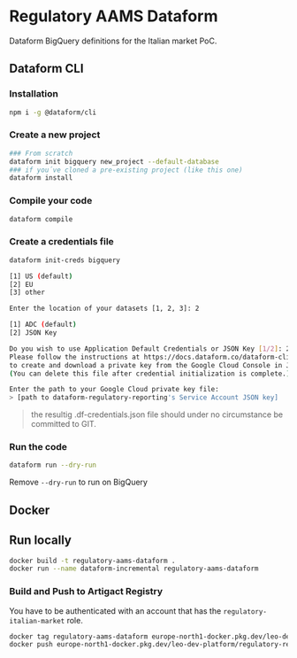 # Regulatory AAMS Dataform
Dataform BigQuery definitions for the Italian market PoC.
## Dataform CLI
### Installation
```bash
npm i -g @dataform/cli
```
### Create a new project
```bash
### From scratch
dataform init bigquery new_project --default-database
### if you´ve cloned a pre-existing project (like this one)
dataform install
```
### Compile your code
```bash
dataform compile
```
### Create a credentials file
```bash
dataform init-creds bigquery

[1] US (default)
[2] EU
[3] other

Enter the location of your datasets [1, 2, 3]: 2

[1] ADC (default)
[2] JSON Key

Do you wish to use Application Default Credentials or JSON Key [1/2]: 2
Please follow the instructions at https://docs.dataform.co/dataform-cli#create-a-credentials-file/
to create and download a private key from the Google Cloud Console in JSON format.
(You can delete this file after credential initialization is complete.)

Enter the path to your Google Cloud private key file:
> [path to dataform-regulatory-reporting's Service Account JSON key]
```
> the resultig .df-credentials.json file should under no circumstance be committed to GIT.
### Run the code
```bash
dataform run --dry-run
```
Remove `--dry-run` to run on BigQuery
## Docker
## Run locally
```bash
docker build -t regulatory-aams-dataform .
docker run --name dataform-incremental regulatory-aams-dataform
```
### Build and Push to Artigact Registry
You have to be authenticated with an account that has the `regulatory-italian-market` role.
```bash
docker tag regulatory-aams-dataform europe-north1-docker.pkg.dev/leo-dev-platform/regulatory-reporting-docker-repo/regulatory-aams-dataform:latest
docker push europe-north1-docker.pkg.dev/leo-dev-platform/regulatory-reporting-docker-repo/regulatory-aams-dataform:latest
```
